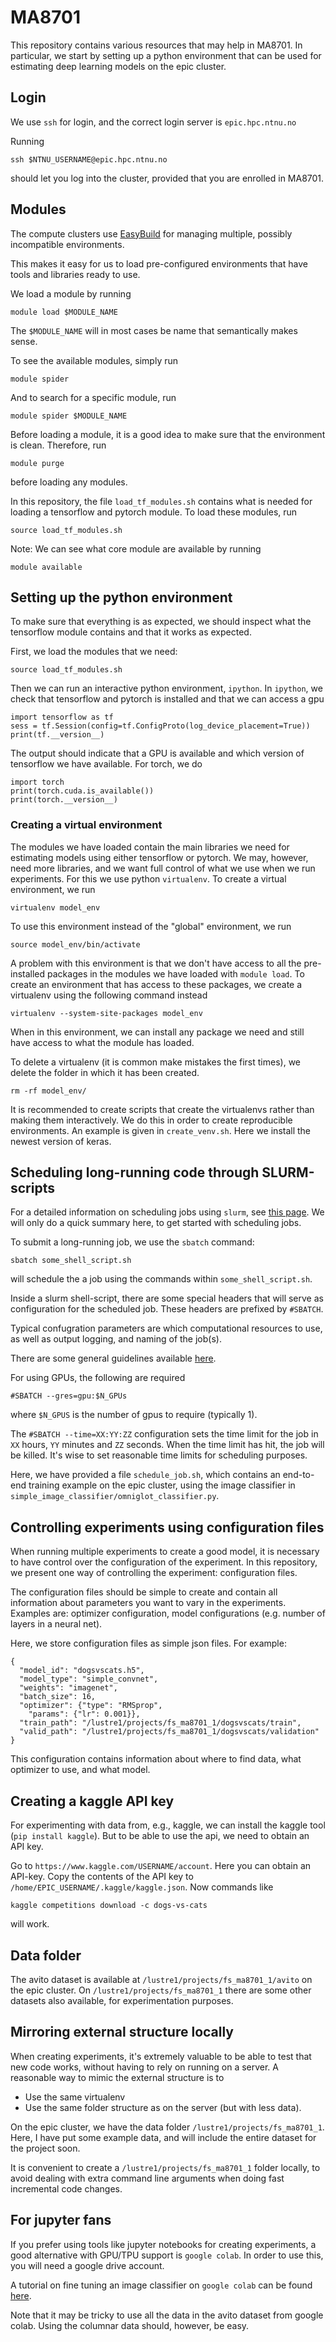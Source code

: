 # MA8701

This repository contains various resources that may help in MA8701.
In particular, we start by setting up a python environment that
can be used for estimating deep learning models on the epic cluster.

## Login

We use `ssh` for login, and the correct login server is `epic.hpc.ntnu.no`

Running

```
ssh $NTNU_USERNAME@epic.hpc.ntnu.no
```

should let you log into the cluster, provided that you are enrolled
in MA8701.

## Modules

The compute clusters use [EasyBuild](https://github.com/easybuilders/easybuild)
for managing multiple, possibly incompatible environments.

This makes it easy for us to load pre-configured environments that have
tools and libraries ready to use.

We load a module by running
```
module load $MODULE_NAME
```

The `$MODULE_NAME` will in most cases be name that semantically makes sense.

To see the available modules, simply run
```
module spider
```

And to search for a specific module, run
```
module spider $MODULE_NAME
```

Before loading a module, it is a good idea to make sure that the environment
is clean. Therefore, run
```
module purge
```
before loading any modules.


In this repository, the file `load_tf_modules.sh` contains what is needed
for loading a tensorflow and pytorch module. To load these modules, run
```
source load_tf_modules.sh
```

Note: We can see what core module are available by running
```
module available
```

## Setting up the python environment

To make sure that everything is as expected, we should inspect what the
tensorflow module contains and that it works as expected.

First, we load the modules that we need:
```
source load_tf_modules.sh
```

Then we can run an interactive python environment, `ipython`.
In `ipython`, we check that tensorflow and pytorch is installed
and that we can access a gpu
```
import tensorflow as tf
sess = tf.Session(config=tf.ConfigProto(log_device_placement=True))
print(tf.__version__)
```
The output should indicate that a GPU is available and which version
of tensorflow we have available.
For torch, we do
```
import torch
print(torch.cuda.is_available())
print(torch.__version__)
```

### Creating a virtual environment
The modules we have loaded contain the main libraries we need
for estimating models using either tensorflow or pytorch. We
may, however, need more libraries, and we want full control
of what we use when we run experiments. For this we use python
`virtualenv`. To create a virtual environment, we run
```
virtualenv model_env
```
To use this environment instead of the "global" environment,
we run
```
source model_env/bin/activate
```
A problem with this environment is that we don't have access
to all the pre-installed packages in the modules we have
loaded with `module load`. To create an environment that
has access to these packages, we create a virtualenv using
the following command instead
```
virtualenv --system-site-packages model_env
```
When in this environment, we can install any package we need
and still have access to what the module has loaded.

To delete a virtualenv (it is common make mistakes the first times),
we delete the folder in which it has been created.
```
rm -rf model_env/
```
It is recommended to create scripts that create the virtualenvs
rather than making them interactively. We do this in order to
create reproducible environments. An example is given in
`create_venv.sh`. Here we install the newest version of keras.

## Scheduling long-running code through SLURM-scripts

For a detailed information on scheduling jobs using `slurm`, see
[this page](https://slurm.schedmd.com/). We will only do a quick
summary here, to get started with scheduling jobs.

To submit a long-running job, we use the `sbatch` command:
```
sbatch some_shell_script.sh
```
will schedule the a job using the commands within `some_shell_script.sh`.

Inside a slurm shell-script, there are some special headers that will
serve as configuration for the scheduled job. These headers are
prefixed by `#SBATCH`.

Typical confugration parameters are which computational resources
to use, as well as output logging, and naming of the job(s).

There are some general guidelines available [here](https://www.hpc.ntnu.no/display/hpc/Getting+Started+on+Idun).

For using GPUs, the following are required
```
#SBATCH --gres=gpu:$N_GPUs
```
where `$N_GPUS` is the number of gpus to require (typically 1).

The `#SBATCH --time=XX:YY:ZZ` configuration sets the time limit for the job in
`XX` hours, `YY` minutes and `ZZ` seconds. When the time limit has hit,
the job will be killed. It's wise to set reasonable time limits for scheduling
purposes.

Here, we have provided a file `schedule_job.sh`, which contains an end-to-end
training example on the epic cluster, using the image classifier in
`simple_image_classifier/omniglot_classifier.py`.

## Controlling experiments using configuration files

When running multiple experiments to create a good model, it is necessary
to have control over the configuration of the experiment. In this repository,
we present one way of controlling the experiment: configuration files.

The configuration files should be simple to create and contain all
information about parameters you want to vary in the experiments.
Examples are: optimizer configuration, model configurations (e.g.
number of layers in a neural net).

Here, we store configuration files as simple json files. For example:
```
{
  "model_id": "dogsvscats.h5",
  "model_type": "simple_convnet",
  "weights": "imagenet",
  "batch_size": 16,
  "optimizer": {"type": "RMSprop",
    "params": {"lr": 0.001}},
  "train_path": "/lustre1/projects/fs_ma8701_1/dogsvscats/train",
  "valid_path": "/lustre1/projects/fs_ma8701_1/dogsvscats/validation"
}
```
This configuration contains information about where to find data,
what optimizer to use, and what model.


## Creating a kaggle API key

For experimenting with data from, e.g., kaggle, we can install the kaggle
tool (`pip install kaggle`). But to be able to use the api, we need to obtain
an API key.

Go to `https://www.kaggle.com/USERNAME/account`. Here you can obtain an API-key.
Copy the contents of the API key to `/home/EPIC_USERNAME/.kaggle/kaggle.json`.
Now commands like
```
kaggle competitions download -c dogs-vs-cats
```
will work.

## Data folder

The avito dataset is available at `/lustre1/projects/fs_ma8701_1/avito` on
the epic cluster. On `/lustre1/projects/fs_ma8701_1` there are some other
datasets also available, for experimentation purposes.


## Mirroring external structure locally

When creating experiments, it's extremely valuable to be able to test that new
code works, without having to rely on running on a server. A reasonable way
to mimic the external structure is to
 * Use the same virtualenv
 * Use the same folder structure as on the server (but with less data).

On the epic cluster, we have the data folder `/lustre1/projects/fs_ma8701_1`.
Here, I have put some example data, and will include the entire dataset for
the project soon.

It is convenient to create a `/lustre1/projects/fs_ma8701_1` folder locally,
to avoid dealing with extra command line arguments when doing fast incremental
code changes.


## For jupyter fans

If you prefer using tools like jupyter notebooks for creating experiments,
a good alternative with GPU/TPU support is `google colab`. In order to use
this, you will need a google drive account.

A tutorial on fine tuning an image classifier on `google colab` can be found
[here](https://colab.research.google.com/github/Hvass-Labs/TensorFlow-Tutorials/blob/master/10_Fine-Tuning.ipynb).

Note that it may be tricky to use all the data in the avito dataset from google colab.
Using the columnar data should, however, be easy.
